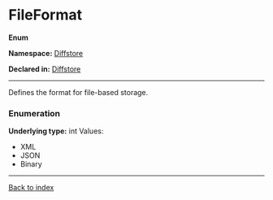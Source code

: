 # FileFormat

**Enum**

**Namespace:** [Diffstore](Diffstore.md)

**Declared in:** [Diffstore](Diffstore.md)

------



Defines the format for file-based storage.


### Enumeration
**Underlying type:** int
Values:
* XML
* JSON
* Binary



------

[Back to index](index.md)
